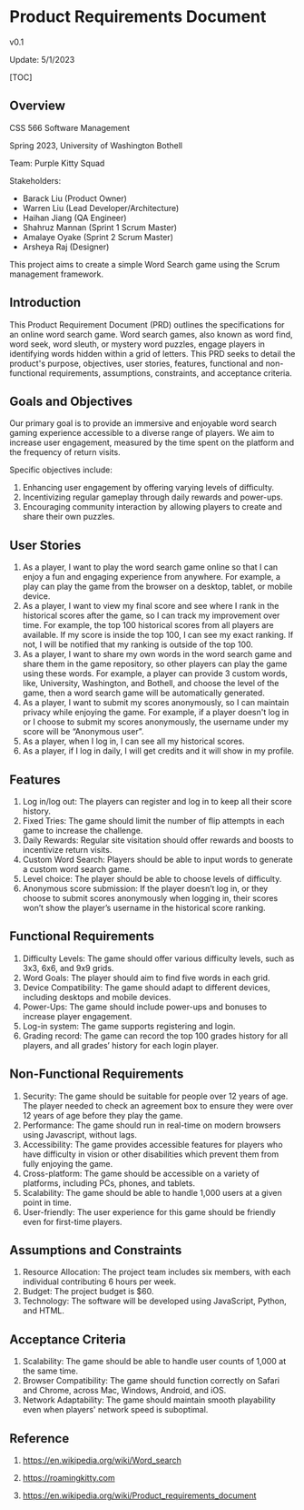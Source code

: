 # Product Requirements Document

v0.1

Update: 5/1/2023

[TOC]

## Overview

CSS 566 Software Management

Spring 2023, University of Washington Bothell

Team: Purple Kitty Squad

Stakeholders:

- Barack Liu (Product Owner)
- Warren Liu (Lead Developer/Architecture)
- Haihan Jiang (QA Engineer)
- Shahruz Mannan (Sprint 1 Scrum Master)
- Amalaye Oyake (Sprint 2 Scrum Master)
- Arsheya Raj (Designer)

This project aims to create a simple Word Search game using the Scrum management framework.

## Introduction

This Product Requirement Document (PRD) outlines the specifications for an online word search game. Word search games, also known as word find, word seek, word sleuth, or mystery word puzzles, engage players in identifying words hidden within a grid of letters. This PRD seeks to detail the product's purpose, objectives, user stories, features, functional and non-functional requirements, assumptions, constraints, and acceptance criteria.

## Goals and Objectives

Our primary goal is to provide an immersive and enjoyable word search gaming experience accessible to a diverse range of players. We aim to increase user engagement, measured by the time spent on the platform and the frequency of return visits.

Specific objectives include:

1. Enhancing user engagement by offering varying levels of difficulty.
2. Incentivizing regular gameplay through daily rewards and power-ups.
3. Encouraging community interaction by allowing players to create and share their own puzzles.

## User Stories

1. As a player, I want to play the word search game online so that I can enjoy a fun and engaging experience from anywhere. For example, a play can play the game from the browser on a desktop, tablet, or mobile device.
2. As a player, I want to view my final score and see where I rank in the historical scores after the game, so I can track my improvement over time. For example, the top 100 historical scores from all players are available. If my score is inside the top 100, I can see my exact ranking. If not, I will be notified that my ranking is outside of the top 100.
3. As a player, I want to share my own words in the word search game and share them in the game repository, so other players can play the game using these words. For example, a player can provide 3 custom words, like, University, Washington, and Bothell, and choose the level of the game, then a word search game will be automatically generated. 
4. As a player, I want to submit my scores anonymously, so I can maintain privacy while enjoying the game. For example, if a player doesn't log in or I choose to submit my scores anonymously, the username under my score will be “Anonymous user”.
5. As a player, when I log in, I can see all my historical scores.
6. As a player, if I log in daily, I will get credits and it will show in my profile.

## Features

1. Log in/log out: The players can register and log in to keep all their score history.
2. Fixed Tries: The game should limit the number of flip attempts in each game to increase the challenge.
3. Daily Rewards: Regular site visitation should offer rewards and boosts to incentivize return visits.
4. Custom Word Search: Players should be able to input words to generate a custom word search game.
5. Level choice: The player should be able to choose levels of difficulty.
6. Anonymous score submission: If the player doesn’t log in, or they choose to submit scores anonymously when logging in, their scores won’t show the player’s username in the historical score ranking.

## Functional Requirements

1. Difficulty Levels: The game should offer various difficulty levels, such as 3x3, 6x6, and 9x9 grids. 
2. Word Goals: The player should aim to find five words in each grid.
3. Device Compatibility: The game should adapt to different devices, including desktops and mobile devices.
4. Power-Ups: The game should include power-ups and bonuses to increase player engagement.
5. Log-in system: The game supports registering and login.
6. Grading record: The game can record the top 100 grades history for all players, and all grades’ history for each login player.

## Non-Functional Requirements

1. Security: The game should be suitable for people over 12 years of age. The player needed to check an agreement box to ensure they were over 12 years of age before they play the game.
2. Performance: The game should run in real-time on modern browsers using Javascript, without lags.
3. Accessibility: The game provides accessible features for players who have difficulty in vision or other disabilities which prevent them from fully enjoying the game. 
4. Cross-platform: The game should be accessible on a variety of platforms, including PCs, phones, and tablets.
5. Scalability: The game should be able to handle 1,000 users at a given point in time.
6. User-friendly: The user experience for this game should be friendly even for first-time players.

## Assumptions and Constraints

1. Resource Allocation: The project team includes six members, with each individual contributing 6 hours per week.
2. Budget: The project budget is $60.
3. Technology: The software will be developed using JavaScript, Python, and HTML.

## Acceptance Criteria

1. Scalability: The game should be able to handle user counts of 1,000 at the same time.
2. Browser Compatibility: The game should function correctly on Safari and Chrome, across Mac, Windows, Android, and iOS.
3. Network Adaptability: The game should maintain smooth playability even when players' network speed is suboptimal.

## Reference

1. https://en.wikipedia.org/wiki/Word_search

2. https://roamingkitty.com

3. https://en.wikipedia.org/wiki/Product_requirements_document 

